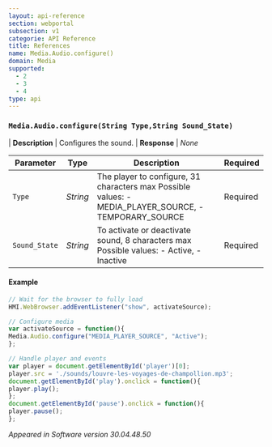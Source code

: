 ```yaml
---
layout: api-reference
section: webportal
subsection: v1
categorie: API Reference
title: References
name: Media.Audio.configure()
domain: Media
supported:
  - 2
  - 3
  - 4
type: api
---
```


### `Media.Audio.configure(String Type,String Sound_State)`

| **Description** | Configures the sound.
| **Response** | *None*

Parameter | Type | Description | Required
----|----|----|----
`Type` | *String* | The player to configure, 31 characters max Possible values: - MEDIA_PLAYER_SOURCE, - TEMPORARY_SOURCE | Required
`Sound_State` | *String* | To activate or deactivate sound, 8 characters max Possible values: - Active, - Inactive | Required

#### Example

```javascript
// Wait for the browser to fully load
HMI.WebBrowser.addEventListener("show", activateSource);

// Configure media
var activateSource = function(){
Media.Audio.configure("MEDIA_PLAYER_SOURCE", "Active");
};

// Handle player and events
var player = document.getElementById('player')[0];
player.src = './sounds/louvre-les-voyages-de-champollion.mp3';
document.getElementById('play').onclick = function(){
player.play();
};
document.getElementById('pause').onclick = function(){
player.pause();
};
```

*Appeared in Software version 30.04.48.50*